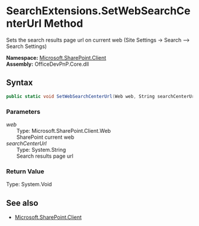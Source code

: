 # SearchExtensions.SetWebSearchCenterUrl Method  
Sets the search results page url on current web (Site Settings -> Search --> Search Settings)  

**Namespace:** [Microsoft.SharePoint.Client](Microsoft.SharePoint.Client.md)  
**Assembly:** OfficeDevPnP.Core.dll  
## Syntax
```C#
public static void SetWebSearchCenterUrl(Web web, String searchCenterUrl)
```
### Parameters
*web*  
&emsp;&emsp;Type: Microsoft.SharePoint.Client.Web  
&emsp;&emsp;SharePoint current web  
*searchCenterUrl*  
&emsp;&emsp;Type: System.String  
&emsp;&emsp;Search results page url  
### Return Value
Type: System.Void  

## See also
- [Microsoft.SharePoint.Client](Microsoft.SharePoint.Client.md)
